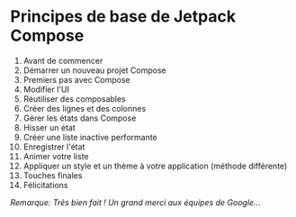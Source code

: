 # Principes de base de Jetpack Compose

01. Avant de commencer
02. Démarrer un nouveau projet Compose
03. Premiers pas avec Compose
04. Modifier l'UI
05. Réutiliser des composables
06. Créer des lignes et des colonnes
07. Gérer les états dans Compose
08. Hisser un état
09. Créer une liste inactive performante
10. Enregistrer l'état
11. Animer votre liste
12. Appliquer un style et un thème à votre application (méthode différente)
13. Touches finales
14. Félicitations

*Remarque: Très bien fait ! Un grand merci aux équipes de Google...*